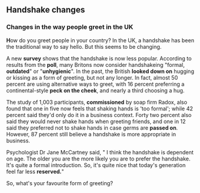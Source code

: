 ## Handshake changes 
### Changes in the way people greet in the UK

**H**ow  do you greet people in your country? In the UK, 
a handshake has been the traditional way to say hello. 
But this seems to be changing.

A new **survey** shows that the handshake is now less popular. 
According to results from the **poll**, many Britons now consider
handshakeing "formal, **outdated**" or "**unhygienic**". 
In the past, the British **looked down on** hugging or kissing 
as a form of greeting, but not any longer. In fact, almost 50 percent
are using alternative ways to greet, with 16 percent preferring a continental-style
**peck on the cheek**, and nearly a third choosing a hug.

The study of 1,003 participants, **commissioned** by soap firm Radox, also found that
one in five now feels that shaking hands is 'too formal'; while 42 percent said they'd
only do it in a business context. Forty two percent also said they would never shake hands
when greeting friends, and one in 12 said they preferred not to shake hands in case germs are
**passed on**. However, 87 percent still believe a handshake is more appropriate in business.

Psychologist Dr Jane McCartney said, " I think the handshake is dependent on age. The older you are 
the more likely you are to prefer the handshake. It's quite a formal introduction. So, it's quite nice
that today's generation feel far less **reserved.**"

So, what's your favourite form of greeting?
